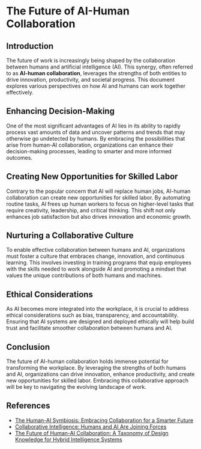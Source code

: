 # The Future of AI-Human Collaboration

## Introduction

The future of work is increasingly being shaped by the collaboration between humans and artificial intelligence (AI). This synergy, often referred to as **AI-human collaboration**, leverages the strengths of both entities to drive innovation, productivity, and societal progress. This document explores various perspectives on how AI and humans can work together effectively.

## Enhancing Decision-Making

One of the most significant advantages of AI lies in its ability to rapidly process vast amounts of data and uncover patterns and trends that may otherwise go undetected by humans. By embracing the possibilities that arise from human-AI collaboration, organizations can enhance their decision-making processes, leading to smarter and more informed outcomes.

## Creating New Opportunities for Skilled Labor

Contrary to the popular concern that AI will replace human jobs, AI-human collaboration can create new opportunities for skilled labor. By automating routine tasks, AI frees up human workers to focus on higher-level tasks that require creativity, leadership, and critical thinking. This shift not only enhances job satisfaction but also drives innovation and economic growth.

## Nurturing a Collaborative Culture

To enable effective collaboration between humans and AI, organizations must foster a culture that embraces change, innovation, and continuous learning. This involves investing in training programs that equip employees with the skills needed to work alongside AI and promoting a mindset that values the unique contributions of both humans and machines.

## Ethical Considerations

As AI becomes more integrated into the workplace, it is crucial to address ethical considerations such as bias, transparency, and accountability. Ensuring that AI systems are designed and deployed ethically will help build trust and facilitate smoother collaboration between humans and AI.

## Conclusion

The future of AI-human collaboration holds immense potential for transforming the workplace. By leveraging the strengths of both humans and AI, organizations can drive innovation, enhance productivity, and create new opportunities for skilled labor. Embracing this collaborative approach will be key to navigating the evolving landscape of work.

## References

- [The Human-AI Symbiosis: Embracing Collaboration for a Smarter Future](https://www.forbes.com/sites/forbesbusinesscouncil/2023/07/26/the-human-ai-symbiosis-embracing-collaboration-for-a-smarter-future/)
- [Collaborative Intelligence: Humans and AI Are Joining Forces](https://hbr.org/2018/07/collaborative-intelligence-humans-and-ai-are-joining-forces)
- [The Future of Human-AI Collaboration: A Taxonomy of Design Knowledge for Hybrid Intelligence Systems](https://arxiv.org/abs/2105.03354)